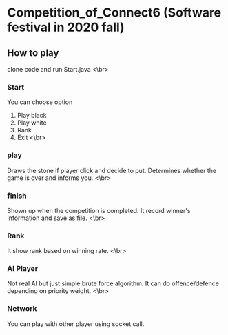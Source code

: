 # Competition_of_Connect6 (Software festival in 2020 fall)

## How to play 
clone code and run Start.java
<\br>

### Start
You can choose option 
1. Play black
2. Play white
3. Rank
4. Exit
<\br>

### play 
Draws the stone if player click and decide to put. 
Determines whether the game is over and informs you.
<\br>

### finish
Shown up when the competition is completed. 
It record winner's information and save as file.
<\br>

### Rank
It show rank based on winning rate.
<\br>

### AI Player
Not real AI but just simple brute force algorithm. 
It can do offence/defence depending on priority weight.
<\br>

### Network 
You can play with other player using socket call. 
